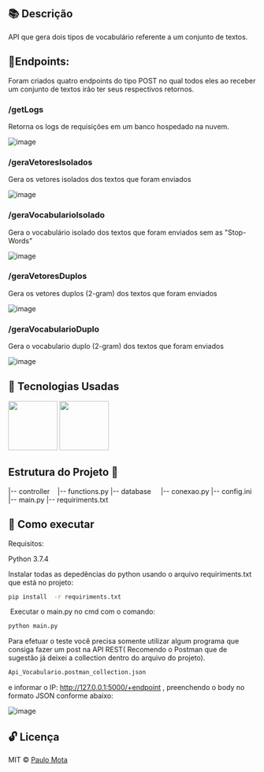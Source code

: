 ## 📚  Descrição 

API que gera dois tipos de vocabulário referente a um conjunto de textos.

## 📌Endpoints:

Foram criados quatro endpoints do tipo POST no qual todos eles ao receber um conjunto de textos irão ter seus respectivos retornos.

### /getLogs

Retorna os logs de requisições em um banco hospedado na nuvem.

![image](https://user-images.githubusercontent.com/18649504/69592388-7fcf5900-0fd4-11ea-9280-71d3c734e8dc.png)

### /geraVetoresIsolados 

Gera os vetores isolados dos textos que foram enviados

![image](https://user-images.githubusercontent.com/18649504/69520917-9629d600-0f3c-11ea-8af4-6aa3d40a1722.png)

### /geraVocabularioIsolado

Gera o vocabulário isolado dos textos que foram enviados sem as "Stop-Words"

![image](https://user-images.githubusercontent.com/18649504/69521098-f751a980-0f3c-11ea-94c4-da3922fd3476.png)


### /geraVetoresDuplos

Gera os vetores duplos (2-gram) dos textos que foram enviados

![image](https://user-images.githubusercontent.com/18649504/69521128-0a647980-0f3d-11ea-9752-1a91e897814f.png)


### /geraVocabularioDuplo

Gera o vocabulario duplo (2-gram) dos textos que foram enviados

![image](https://user-images.githubusercontent.com/18649504/69521208-354ecd80-0f3d-11ea-916b-576ddbd90b75.png)

## 🚀 Tecnologias Usadas 

<img src="https://user-images.githubusercontent.com/18649504/66262823-725cd600-e7be-11e9-9cea-ea14305079db.png" width = "100">

<img src="https://user-images.githubusercontent.com/18649504/69592604-2ae01280-0fd5-11ea-827f-00963982ea74.png" width = "100">

## Estrutura do Projeto 📌
 |-- controller
    |-- functions.py
 |-- database
     |-- conexao.py
 |-- config.ini
 |-- main.py
 |-- requiriments.txt

## 📢 Como executar

Requisitos:

Python 3.7.4<br>

Instalar todas as depedências do python usando o arquivo requiriments.txt que está no projeto:  

```bash 
pip install  -r requiriments.txt
 ```  
 Executar o main.py no cmd com o comando:

```bash 
python main.py
 ```  
Para efetuar o teste você precisa somente utilizar algum programa que consiga fazer um post na API REST( Recomendo o Postman que de sugestão já deixei a collection dentro do arquivo do projeto).

```bash 
Api_Vocabulario.postman_collection.json
 ```  
e informar o IP: http://127.0.0.1:5000/+endpoint , preenchendo o body no formato JSON conforme abaixo:

![image](https://user-images.githubusercontent.com/18649504/69520429-7645e280-0f3b-11ea-988d-0b5bb5fd69c7.png)


## 🔓 Licença 
MIT © [Paulo Mota](https://www.linkedin.com/in/paulo-mota-955218a2/)
